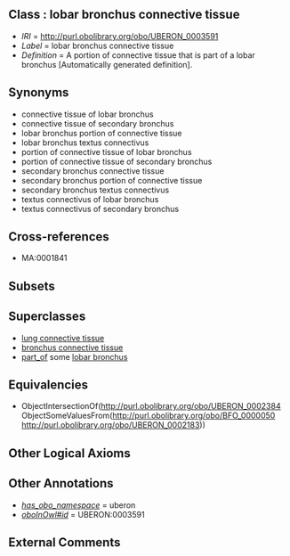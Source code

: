 
## Class : lobar bronchus connective tissue

 * *IRI* = http://purl.obolibrary.org/obo/UBERON_0003591
 * *Label* = lobar bronchus connective tissue
 * *Definition* = A portion of connective tissue that is part of a lobar bronchus [Automatically generated definition].

## Synonyms

 * connective tissue of lobar bronchus
 * connective tissue of secondary bronchus
 * lobar bronchus portion of connective tissue
 * lobar bronchus textus connectivus
 * portion of connective tissue of lobar bronchus
 * portion of connective tissue of secondary bronchus
 * secondary bronchus connective tissue
 * secondary bronchus portion of connective tissue
 * secondary bronchus textus connectivus
 * textus connectivus of lobar bronchus
 * textus connectivus of secondary bronchus

## Cross-references

 * MA:0001841

## Subsets


## Superclasses

 * [lung connective tissue](../../UBERON/14/UBERON_0000114.md)
 * [bronchus connective tissue](../../UBERON/92/UBERON_0003592.md)
 * [part_of](../../BFO/50/BFO_0000050.md) some [lobar bronchus](../../UBERON/83/UBERON_0002183.md)

## Equivalencies

 * ObjectIntersectionOf(<http://purl.obolibrary.org/obo/UBERON_0002384> ObjectSomeValuesFrom(<http://purl.obolibrary.org/obo/BFO_0000050> <http://purl.obolibrary.org/obo/UBERON_0002183>))

## Other Logical Axioms


## Other Annotations

 * *[has_obo_namespace](../../ce/oboInOwl#hasOBONamespace.md)* = uberon
 * *[oboInOwl#id](../../id/oboInOwl#id.md)* = UBERON:0003591

## External Comments

